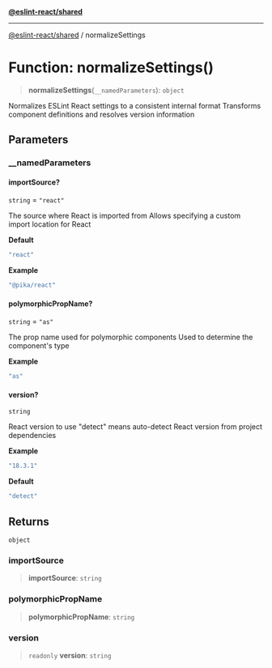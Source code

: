 [**@eslint-react/shared**](../README.md)

***

[@eslint-react/shared](../README.md) / normalizeSettings

# Function: normalizeSettings()

> **normalizeSettings**(`__namedParameters`): `object`

Normalizes ESLint React settings to a consistent internal format
Transforms component definitions and resolves version information

## Parameters

### \_\_namedParameters

#### importSource?

`string` = `"react"`

The source where React is imported from
Allows specifying a custom import location for React

**Default**

```ts
"react"
```

**Example**

```ts
"@pika/react"
```

#### polymorphicPropName?

`string` = `"as"`

The prop name used for polymorphic components
Used to determine the component's type

**Example**

```ts
"as"
```

#### version?

`string`

React version to use
"detect" means auto-detect React version from project dependencies

**Example**

```ts
"18.3.1"
```

**Default**

```ts
"detect"
```

## Returns

`object`

### importSource

> **importSource**: `string`

### polymorphicPropName

> **polymorphicPropName**: `string`

### version

> `readonly` **version**: `string`
